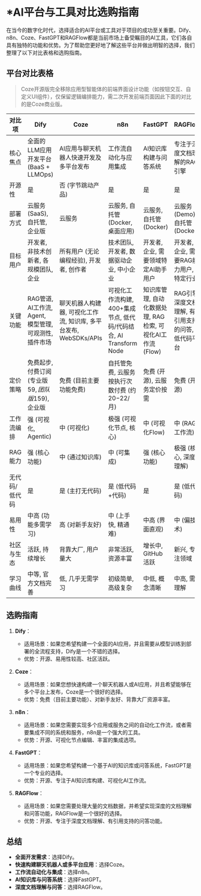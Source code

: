 # *AI平台与工具对比选购指南

在当今的数字化时代，选择适合的AI平台或工具对于项目的成功至关重要。Dify、n8n、Coze、FastGPT和RAGFlow都是当前市场上备受瞩目的AI工具，它们各自具有独特的功能和优势。为了帮助您更好地了解这些平台并做出明智的选择，我们整理了以下对比表格和选购指南。

## 平台对比表格

> Coze开源版完全移除应用型智能体的前端界面设计功能（如按钮交互、自定义UI组件），仅保留逻辑编排能力，需二次开发前端页面因此下面的对比的是Coze商业版。

| 对比项     | Dify                                  | Coze                                       | n8n                                             | FastGPT                                | RAGFlow                        |
|---------|---------------------------------------|--------------------------------------------|-------------------------------------------------|----------------------------------------|--------------------------------|
| 核心焦点    | 全面的LLM应用开发平台 (BaaS + LLMOps)          | AI应用与聊天机器人快速开发及多平台发布                       | 工作流自动化与应用集成                                     | AI知识库构建与问答系统                           | 专注于深度文档理解的RAG引擎                |
| 开源性     | 是                                     | 否 (字节跳动产品)                                 | 是                                               | 是                                      | 是                              |
| 部署方式    | 云服务 (SaaS), 自托管, 企业版                  | 云服务                                        | 云服务, 自托管 (Docker, 桌面应用)                         | 云服务, 自托管 (Docker)                      | 云服务 (Demo), 自托管 (Docker)       |
| 目标用户    | 开发者, 非技术创新者, 各规模团队, 企业                | 所有用户 (无论编程经验), 开发者, 创作者                    | 技术团队, 开发者, 数据驱动企业, 中小企业                         | 开发者, 企业, 需要领域特定AI助手用户                  | 开发者, 企业, 需要RAG能力用户, 特定行业       |
| 关键功能    | RAG管道, AI工作流, Agent, 模型管理, 可观测性, 插件市场 | 聊天机器人构建器, 可视化工作流, 知识库, 多平台发布, WebSDKs/APIs | 可视化工作流构建, 400+集成节点, 低代码/代码结合, AI Transform Node | 知识库管理, 自动化数据处理, RAG检索, 可视化AI工作流 (Flow) | RAG引擎, 深度文档理解, 有引用支持的问答, 低代码平台 |
| 定价策略    | 免费起步, 付费订阅 (专业版$59, 团队版$159), 企业版     | 免费 (目前主要功能免费)                              | 自托管免费, 云服务按执行次数付费 (约$20-$22/月)                  | 免费 (开源), 云服务定价按需                       | 免费 (开源)                        |
| 工作流编排   | 强 (可视化, Agentic)                      | 中 (可视化)                                    | 极强 (可视化节点, 核心)                                  | 中 (可视化Flow)                            | 中 (RAG工作流)                     |
| RAG能力   | 强 (核心功能)                              | 中 (通过知识库)                                  | 中 (可集成)                                         | 强 (核心功能)                               | 极强 (核心, 深度理解)                  |
| 无代码/低代码 | 是                                     | 是 (主打无代码)                                  | 是 (低代码+代码)                                      | 是                                      | 是 (低代码)                        |
| 易用性     | 中高 (功能多需学习)                           | 高 (对新手友好)                                  | 中 (上手快, 精通难)                                    | 中高 (界面直观)                              | 中 (偏技术)                        |
| 社区与生态   | 活跃, 持续增长                              | 背靠大厂, 用户量大                                 | 非常活跃, 资源丰富                                      | 增长中, GitHub活跃                          | 新兴, 专注领域                       |
| 学习曲线    | 中等, 官方文档完善                            | 低, 几乎无需学习                                  | 初级简单, 高级复杂                                      | 中低, 概念清晰                               | 中高, 需理解                        |

## 选购指南

1. **Dify**：
    - 适用场景：如果您希望构建一个全面的AI应用，并且需要从模型训练到部署的全流程支持，Dify是一个不错的选择。
    - 优势：开源、易用性较高、社区活跃。

2. **Coze**：
    - 适用场景：如果您想快速构建一个聊天机器人或AI应用，并且希望能够在多个平台上发布，Coze是一个很好的选择。
    - 优势：免费（目前主要功能）、对新手友好、背靠大厂资源丰富。

3. **n8n**：
    - 适用场景：如果您需要实现多个应用或服务之间的自动化工作流，或者需要集成不同的系统和服务，n8n是一个强大的工具。
    - 优势：开源、可视化节点编辑、丰富的集成选项。

4. **FastGPT**：
    - 适用场景：如果您希望构建一个基于AI的知识库或问答系统，FastGPT是一个专业的选择。
    - 优势：开源、专注于AI知识库构建、可视化AI工作流。

5. **RAGFlow**：
    - 适用场景：如果您需要处理大量的文档数据，并希望实现深度的文档理解和问答功能，RAGFlow是一个很好的选择。
    - 优势：开源、专注于深度文档理解、有引用支持的问答功能。


## 总结

* **全面开发需求**：选择Dify。
* **快速构建聊天机器人或多平台应用**：选择Coze。
* **工作流自动化与集成**：选择n8n。
* **AI知识库与问答系统**：选择FastGPT。
* **深度文档理解与问答**：选择RAGFlow。